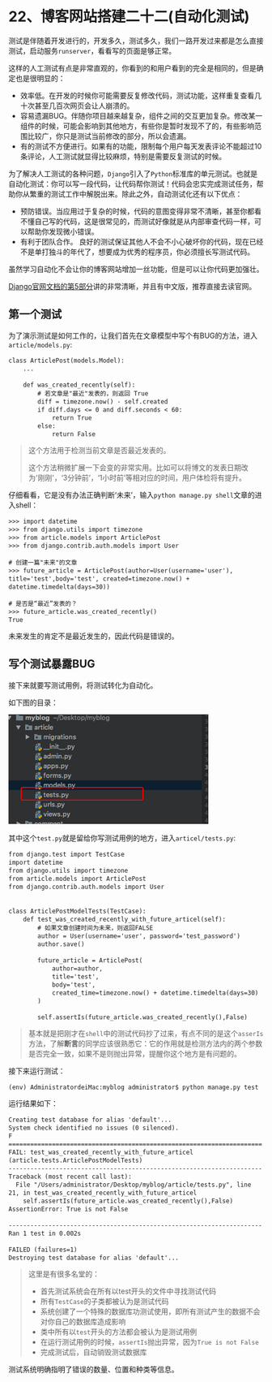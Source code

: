 # 22、博客网站搭建二十二(自动化测试)

测试是伴随着开发进行的，开发多久，测试多久，我们一路开发过来都是怎么直接测试，启动服务`runserver`，看看写的页面是够正常。

这样的人工测试有点是非常直观的，你看到的和用户看到的完全是相同的，但是确定也是很明显的：

* 效率低。在开发的时候你可能需要反复修改代码，测试功能，这样重复查看几十次甚至几百次网页会让人崩溃的。
* 容易遗漏BUG。伴随你项目越来越复杂，组件之间的交互更加复杂。修改某一组件的时候，可能会影响到其他地方，有些你是暂时发现不了的，有些影响范围比较广，你只是测试当前修改的部分，所以会遗漏。
* 有的测试不方便进行。如果有的功能，限制每个用户每天发表评论不能超过10条评论，人工测试就显得比较麻烦，特别是需要反复测试的时候。

为了解决人工测试的各种问题，`Django`引入了`Python`标准库的单元测试。也就是自动化测试：你可以写一段代码，让代码帮你测试！代码会忠实完成测试任务，帮助你从繁重的测试工作中解脱出来。除此之外，自动测试化还有以下优点：

* 预防错误。当应用过于复杂的时候，代码的意图变得非常不清晰，甚至你都看不懂自己写的代码，这是很常见的，而测试好像就是从内部审查代码一样，可以帮助你发现微小错误。
* 有利于团队合作。 良好的测试保证其他人不会不小心破坏你的代码，现在已经不是单打独斗的年代了，想要成为优秀的程序员，你必须擅长写测试代码。

虽然学习自动化不会让你的博客网站增加一丝功能，但是可以让你代码更加强壮。

[Django官网文档的第5部分](https://docs.djangoproject.com/zh-hans/2.2/intro/tutorial05/)讲的非常清晰，并且有中文版，推荐直接去读官网。

## 第一个测试
为了演示测试是如何工作的，让我们首先在文章模型中写个有BUG的方法，进入`article/models.py`:

```
class ArticlePost(models.Model):
    ...

    def was_created_recently(self):
        # 若文章是"最近"发表的，则返回 True
        diff = timezone.now() - self.created
        if diff.days <= 0 and diff.seconds < 60:
            return True
        else:
            return False
```
> 这个方法用于检测当前文章是否最近发表的。
> 
> 这个方法稍微扩展一下会变的非常实用。比如可以将博文的发表日期改为'刚刚'，‘3分钟前’，‘1小时前’等相对应的时间，用户体检将有提升。

仔细看看，它是没有办法正确判断‘未来’，输入`python manage.py shell`文章的进入shell：

```
>>> import datetime
>>> from django.utils import timezone
>>> from article.models import ArticlePost
>>> from django.contrib.auth.models import User

# 创建一篇"未来"的文章
>>> future_article = ArticlePost(author=User(username='user'), title='test',body='test', created=timezone.now() + datetime.timedelta(days=30))

# 是否是“最近”发表的？
>>> future_article.was_created_recently()
True
```
未来发生的肯定不是最近发生的，因此代码是错误的。

## 写个测试暴露BUG
接下来就要写测试用例，将测试转化为自动化。

如下图的目录：

![catalog.png](picture22/catalog.png)

其中这个`test.py`就是留给你写测试用例的地方，进入`articel/tests.py`:

```
from django.test import TestCase
import datetime
from django.utils import timezone
from article.models import ArticlePost
from django.contrib.auth.models import User


class ArticlePostModelTests(TestCase):
    def test_was_created_recently_with_future_articel(self):
        # 如果文章创建时间为未来，则返回FALSE
        author = User(username='user', password='test_password')
        author.save()

        future_article = ArticlePost(
            author=author,
            title='test',
            body='test',
            created_time=timezone.now() + datetime.timedelta(days=30)
        )

        self.assertIs(future_article.was_created_recently(),False)

```

> 基本就是把刚才在`shell`中的测试代码抄了过来，有点不同的是这个`asserIs`方法，了解**断言**的同学应该很熟悉它：它的作用就是检测方法内的两个参数是否完全一致，如果不是则抛出异常，提醒你这个地方是有问题的。

接下来运行测试：

	(env) AdministratordeiMac:myblog administrator$ python manage.py test
	
运行结果如下：

```
Creating test database for alias 'default'...
System check identified no issues (0 silenced).
F
======================================================================
FAIL: test_was_created_recently_with_future_articel (article.tests.ArticlePostModelTests)
----------------------------------------------------------------------
Traceback (most recent call last):
  File "/Users/administrator/Desktop/myblog/article/tests.py", line 21, in test_was_created_recently_with_future_articel
    self.assertIs(future_article.was_created_recently(),False)
AssertionError: True is not False

----------------------------------------------------------------------
Ran 1 test in 0.002s

FAILED (failures=1)
Destroying test database for alias 'default'...
```
> 这里是有很多名堂的：
> 
> * 首先测试系统会在所有以test开头的文件中寻找测试代码
> * 所有`TestCase`的子类都被认为是测试代码
> * 系统创建了一个特殊的数据库功测试使用，即所有测试产生的数据不会对你自己的数据库造成影响
> * 类中所有以`test`开头的方法都会被认为是测试用例
> * 在运行测试用例的时候，`assertIs`抛出异常，因为`True is not False`
> * 完成测试后，自动销毁测试数据库

测试系统明确指明了错误的数量、位置和种类等信息。